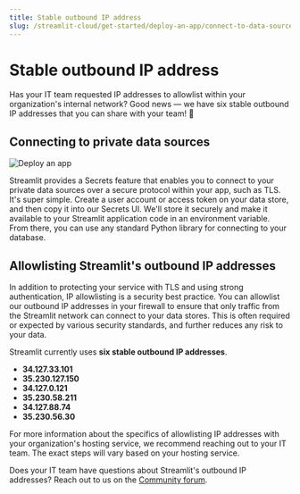 ```yaml
---
title: Stable outbound IP address
slug: /streamlit-cloud/get-started/deploy-an-app/connect-to-data-sources/stable-outbound-ip-addresses
---
```


# Stable outbound IP address

Has your IT team requested IP addresses to allowlist within your organization's internal network? Good news — we have six stable outbound IP addresses that you can share with your team! 🎉

## Connecting to private data sources

![Deploy an app](/images/streamlit-cloud/deploy-an-app.gif)

Streamlit provides a Secrets feature that enables you to connect to your private data sources over a secure protocol within your app, such as TLS. It's super simple. Create a user account or access token on your data store, and then copy it into our Secrets UI. We'll store it securely and make it available to your Streamlit application code in an environment variable. From there, you can use any standard Python library for connecting to your database.

## Allowlisting Streamlit's outbound IP addresses

In addition to protecting your service with TLS and using strong authentication, IP allowlisting is a security best practice. You can allowlist our outbound IP addresses in your firewall to ensure that only traffic from the Streamlit network can connect to your data stores. This is often required or expected by various security standards, and further reduces any risk to your data.

Streamlit currently uses **six stable outbound IP addresses**.

- **34.127.33.101**
- **35.230.127.150**
- **34.127.0.121**
- **35.230.58.211**
- **34.127.88.74**
- **35.230.56.30**

For more information about the specifics of allowlisting IP addresses with your organization's hosting service, we recommend reaching out to your IT team. The exact steps will vary based on your hosting service.

<Note>

Does your IT team have questions about Streamlit's outbound IP addresses? Reach out to us on the [Community forum](https://discuss.streamlit.io).

</Note>
